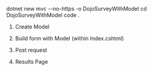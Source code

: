 dotnet new mvc --no-https -o DojoSurveyWithModel
cd DojoSurveyWithModel
code .

1) Create Model
    
2) Build form with Model (within Index.cshtml)

3) Post request

4) Results Page